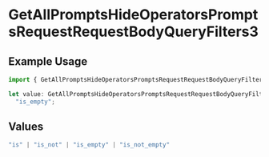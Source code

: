 # GetAllPromptsHideOperatorsPromptsRequestRequestBodyQueryFilters3

## Example Usage

```typescript
import { GetAllPromptsHideOperatorsPromptsRequestRequestBodyQueryFilters3 } from "@orq-ai/node/models/operations";

let value: GetAllPromptsHideOperatorsPromptsRequestRequestBodyQueryFilters3 =
  "is_empty";
```

## Values

```typescript
"is" | "is_not" | "is_empty" | "is_not_empty"
```